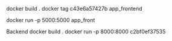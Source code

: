 docker build .
docker tag c43e6a57427b app_frontend

docker run -p 5000:5000 app_front

Backend
docker build .
docker run -p 8000:8000 c2bf0ef37535

